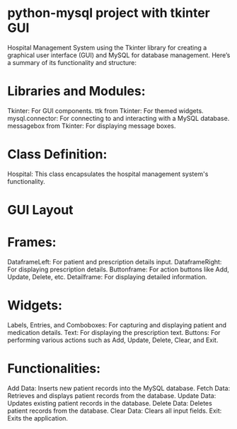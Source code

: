 # python-mysql project with tkinter GUI
Hospital Management System using the Tkinter library for creating a graphical user interface (GUI) and MySQL for database management. Here’s a summary of its functionality and structure:

# Libraries and Modules:
Tkinter: For GUI components.
ttk from Tkinter: For themed widgets.
mysql.connector: For connecting to and interacting with a MySQL database.
messagebox from Tkinter: For displaying message boxes.

# Class Definition:
Hospital: This class encapsulates the hospital management system's functionality.

# GUI Layout
# Frames:
DataframeLeft: For patient and prescription details input.
DataframeRight: For displaying prescription details.
Buttonframe: For action buttons like Add, Update, Delete, etc.
Detailframe: For displaying detailed information.

# Widgets:
Labels, Entries, and Comboboxes: For capturing and displaying patient and medication details.
Text: For displaying the prescription text.
Buttons: For performing various actions such as Add, Update, Delete, Clear, and Exit.

# Functionalities:
Add Data: Inserts new patient records into the MySQL database.
Fetch Data: Retrieves and displays patient records from the database.
Update Data: Updates existing patient records in the database.
Delete Data: Deletes patient records from the database.
Clear Data: Clears all input fields.
Exit: Exits the application.
